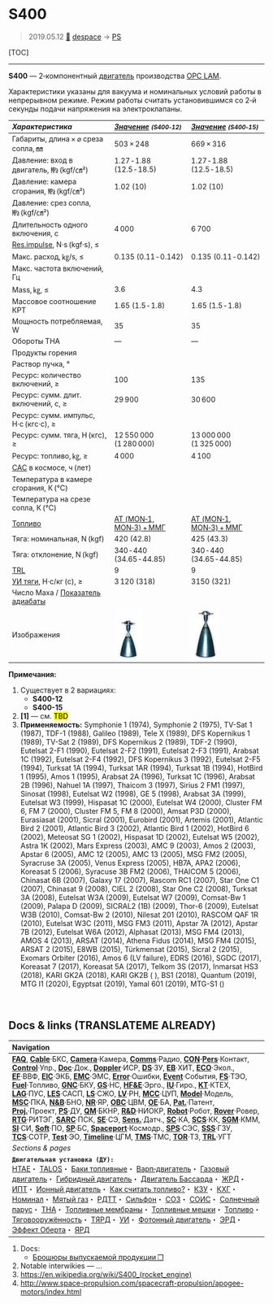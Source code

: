 # S400
> 2019.05.12 [🚀](../index/index.md) [despace](index.md) → [PS](ps.md)

[TOC]

---

**S400** — 2‑компонентный [двигатель](ps.md) производства [OPC LAM](zz_opc_lam.md).

Характеристики указаны для вакуума и номинальных условий работы в непрерывном режиме. Режим работы считать установившимся со 2‑й секунды подачи напряжения на электроклапаны.

|*Характеристика*|*[Значение](si.md) <small>(S400‑12)</small>*|*[Значение](si.md) <small>(S400‑15)</small>*|
|:--|:--|:--|
|Габариты, длина × ⌀ среза сопла, ㎜|503 × 248|669 × 316|
|Давление: вход в двигатель, ㎫ (kgf/㎝²)|1.27 ‑ 1.88 (12.5 ‑ 18.5)|1.27 ‑ 1.88 (12.5 ‑ 18.5)|
|Давление: камера сгорания, ㎫ (kgf/㎝²)|1.02 (10)|1.02 (10)|
|Давление: срез сопла, ㎫ (kgf/㎝²)| | |
|Длительность одного включения, с|4 000|6 700|
|[Res.impulse](ing.md), N·s (kgf·s), ≤| | |
|Макс. расход, ㎏/s, ≤|0.135 (0.11 ‑ 0.142)|0.135 (0.11 ‑ 0.142)|
|Макс. частота включений, Гц| | |
|Mass, ㎏, ≤|3.6|4.3|
|Массовое соотношение КРТ|1.65 (1.5 ‑ 1.8)|1.65 (1.5 ‑ 1.8)|
|Мощность потребляемая, W|35|35|
|Обороты ТНА|—|—|
|Продукты горения| | |
|Раствор пучка, °| | |
|Ресурс: количество включений, ≥|100|135|
|Ресурс: сумм. длит. включений, c, ≥|29 900|30 600|
|Ресурс: сумм. импульс, Н·с (кгс·с), ≥| |
|Ресурс: сумм. тяга, Н (кгс), ≥|12 550 000 (1 280 000)|13 000 000 (1 325 000)|
|Ресурс: топливо, ㎏, ≥|4 000|4 100|
|[САС](lifetime.md) в космосе, ч (лет)| | |
|Температура в камере сгорания, К (℃)| | |
|Температура на срезе сопла, К (℃)| | |
|[Топливо](fuel.md)|[АТ (MON‑1, MON‑3) + ММГ](at_plus.md)|[АТ (MON‑1, MON‑3) + ММГ](at_plus.md)|
|Тяга: номинальная, N (kgf)|420 (42.8)|425 (43.3)|
|Тяга: отклонение, N (kgf)|340 ‑ 440 (34.65 ‑ 44.85)|340 ‑ 440 (34.65 ‑ 44.85)|
|[TRL](trl.md)|9|9|
|[УИ тяги](isp.md), Н·с/кг (с), ≥|3 120 (318)|3150 (321)|
|Число Маха / [Показатель адиабаты](heat_cr.md)| | |
|Изображения|[![](f/ps/s/s400-12_pic1_thumb.jpg)](f/ps/s/s400-12_pic1.jpg)|[![](f/ps/s/s400-15_pic1_thumb.jpg)](f/ps/s/s400-15_pic1.jpg)|

**Примечания:**

   1. Существует в 2 вариациях:
      - **S400-12**
      - **S400-15**
   1. **[1]** — см. <mark>TBD</mark>
   1. **Применяемость:** Symphonie 1 (1974), Symphonie 2 (1975), TV-Sat 1 (1987), TDF-1 (1988), Galileo (1989), Tele X (1989), DFS Kopernikus 1 (1989), TV-Sat 2 (1989), DFS Kopernikus 2 (1989), TDF-2 (1990), Eutelsat 2-F1 (1990), Eutelsat 2-F2 (1991), Eutelsat 2-F3 (1991), Arabsat 1C (1992), Eutelsat 2-F4 (1992), DFS Kopernikus 3 (1992), Eutelsat 2-F5 (1994), Turksat 1A (1994), Turksat 1AR (1994), Turksat 1B (1994), HotBird 1 (1995), Amos 1 (1995), Arabsat 2A (1996), Turksat 1C (1996), Arabsat 2B (1996), Nahuel 1A (1997), Thaicom 3 (1997), Sirius 2 FM1 (1997), Sinosat (1998), Eutelsat W2 (1998), GE 5 (1998), Arabsat 3A (1999), Eutelsat W3 (1999), Hispasat 1C (2000), Eutelsat W4 (2000), Cluster FM 6, FM 7 (2000), Cluster FM 5, FM 8 (2000), Amsat P3D (2000), Eurasiasat (2001), Sicral (2001), Eurobird (2001), Artemis (2001), Atlantic Bird 2 (2001), Atlantic Bird 3 (2002), Atlantic Bird 1 (2002), HotBird 6 (2002), Meteosat SG 1 (2002), Hispasat 1D (2002), Eutelsat W5 (2002), Astra 1K (2002), Mars Express (2003), AMC 9 (2003), Amos 2 (2003), Apstar 6 (2005), AMC 12 (2005), AMC 13 (2005), MSG FM2 (2005), Syracruse 3A (2005), Venus Express (2005), HB7A, APA2 (2006), Koreasat 5 (2006), Syracuse 3B FM2 (2006), THAICOM 5 (2006), Chinasat 6B (2007), Galaxy 17 (2007), Rascom RC1 (2007), Star One C1 (2007), Chinasat 9 (2008), CIEL 2 (2008), Star One C2 (2008), Turksat 3A (2008), Eutelsat W3A (2009), Eutelsat W7 (2009), Comsat-Bw 1 (2009), Palapa D (2009), SICRAL2 (1B) (2009), Thor-6 (2009), Eutelsat W3B (2010), Comsat-Bw 2 (2010), Nilesat 201 (2010), RASCOM QAF 1R (2010), Eutelsat W3C (2011), MSG FM3 (2011), Apstar 7A (2012), Apstar 7B (2012), Eutelsat W6A (2012), Alphasat (2013), MSG FM4 (2013), AMOS 4 (2013), ARSAT (2014), Athena Fidus (2014), MSG FM4 (2015), ARSAT 2 (2015), E8WB (2015), Türkmensat (2015), Sicral 2 (2015), Exomars Orbiter (2016), Amos 6 (LV failure), EDRS (2016), SGDC (2017), Koreasat 7 (2017), Koreasat 5A (2017), Telkom 3S (2017), Inmarsat HS3 (2018), KARI GK2A (2018), KARI GK2B ( ), BS1 (2018), Quantum (2019), MTG I1 (2020), Egyptsat (2019), Yamal 601 (2019), MTG-S1 ()



<p style="page-break-after:always"> </p>

## Docs & links (TRANSLATEME ALREADY)
|Navigation|
|:--|
|**[FAQ](faq.md)**, **[Cable](cable.md)**·БКС, **[Camera](cam.md)**·Камера, **[Comms](comms.md)**·Радио, **[CON](contact.md)·[Pers](person.md)**·Контакт, **[Control](control.md)**·Упр., **[Doc](doc.md)**·Док., **[Doppler](doppler.md)**·ИСР, **[DS](ds.md)**·ЗУ, **[EB](eb.md)**·ХИТ, **[ECO](ecology.md)**·Экол., **[EF](ef.md)**·ВВФ, **[ElC](elc.md)**·ЭКБ, **[EMC](emc.md)**·ЭМС, **[Error](error.md)**·Ошибки, **[Event](event.md)**·События, **[FS](fs.md)**·ТЭО, **[Fuel](fuel.md)**·Топливо, **[GNC](gnc.md)**·БКУ, **[GS](scs.md)**·НС, **[HF&E](hfe.md)**·Эрго., **[IU](iu.md)**·Гиро., **[KT](kt.md)**·КТЕХ, **[LAG](lag.md)**·ПУC, **[LES](les.md)**·САСП, **[LS](ls.md)**·СЖО, **[LV](lv.md)**·РН, **[MCC](mcc.md)**·ЦУП, **[Model](model.md)**·Модель, **[MSC](sc.md)**·ПКА, **[N&B](nnb.md)**·БНО, **[NR](nr.md)**·ЯР, **[OBC](obc.md)**·ЦВМ, **[OE](oe.md)**·БА, **[Pat.](патент.md)**·Патент, **[Proj.](project.md)**·Проект, **[PS](ps.md)**·ДУ, **[QM](qm.md)**·БКНР, **[R&D](rnd.md)**·НИОКР, **[Robot](robotics.md)**·Робот, **[Rover](rover.md)**·Ровер, **[RTG](rtg.md)**·РИТЭГ, **[SARC](sarc.md)**·ПСК, **[SE](se.md)**·СЭ, **[Sens.](sensor.md)**·Датч., **[SC](sc.md)**·КА, **[SCS](scs.md)**·КК, **[SGM](sgm.md)**·КММ, **[SI](si.md)**·СИ, **[Soft](soft.md)**·ПО, **[SP](sp.md)**·БС, **[Spaceport](spaceport.md)**·Космодр., **[SPS](sps.md)**·СЭС, **[SSS](sss.md)**·ГЗУ, **[TCS](tcs.md)**·СОТР, **[Test](test.md)**·ЭО, **[Timeline](timeline.md)**·ЦГМ, **[TMS](tms.md)**·ТМС, **[TOR](tor.md)**·ТЗ, **[TRL](trl.md)**·УГТ|
|*Sections & pages*|
|**`Двигательная установка (ДУ):`**<br> [HTAE](htae.md)・ [TALOS](talos.md)・ [Баки топливные](fuel_tank.md)・ [Варп‑двигатель](warp_drive.md)・ [Газовый двигатель](cgt.md)・ [Гибридный двигатель](гбрд.md)・ [Двигатель Бассарда](bussard_ramjet.md)・ [ЖРД](lpr.md)・ [ИПТ](ing.md)・ [Ионный двигатель](иод.md)・ [Как считать топливо?](si.md)・ [КЗУ](cinu.md)・ [КХГ](cgs.md)・ [Номинал](nominal.md)・ [Мятый газ](exhsteam.md)・ [РДТТ](spr.md)・ [Сильфон](сильфон.md)・ [СОЗ](соз.md)・ [СОИС](соис.md)・ [Солнечный парус](солнечный_парус.md)・ [ТНА](turbopump.md)・ [Топливные мембраны](топливные_мембраны.md)・ [Топливные мешки](топливные_мешки.md)・ [Топливо](fuel.md)・ [Тяговооружённость](ttwr.md)・ [ТЯРД](тярд.md)・ [УИ](isp.md)・ [Фотонный двигатель](фотонный_двигатель.md)・ [ЭРД](epsp.md)・ [Эффект Оберта](oberth_eff.md)・ [ЯРД](ntr.md)|

   1. Docs:
      - [Брошюры выпускаемой продукции ❐](f/con/o/opc_lam_brochures.7z)
   1. Notable interwikies — …
   1. <https://en.wikipedia.org/wiki/S400_(rocket_engine)>
   1. <http://www.space-propulsion.com/spacecraft-propulsion/apogee-motors/index.html>
